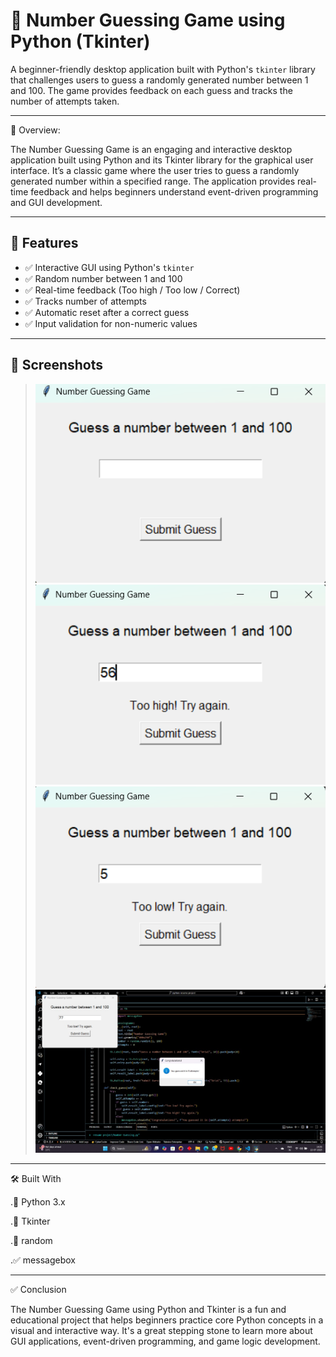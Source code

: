 # 🎯 Number Guessing Game using Python (Tkinter)

A beginner-friendly desktop application built with Python's `tkinter` library that challenges users to guess a randomly generated number between 1 and 100. The game provides feedback on each guess and tracks the number of attempts taken.

---

🎯 Overview: 

The Number Guessing Game is an engaging and interactive desktop application built using Python and its Tkinter library for the graphical user interface. It’s a classic game where the user tries to guess a randomly generated number within a specified range. The application provides real-time feedback and helps beginners understand event-driven programming and GUI development.

---

## 📌 Features

- ✅ Interactive GUI using Python's `tkinter`
- ✅ Random number between 1 and 100
- ✅ Real-time feedback (Too high / Too low / Correct)
- ✅ Tracks number of attempts
- ✅ Automatic reset after a correct guess
- ✅ Input validation for non-numeric values

---

## 📸 Screenshots

>![image alt](https://github.com/HarshaRaj165/Number_Guessing_Game_Using_Python/blob/93c25a28a7d3187a22acc4384aea813fd8248c54/Screenshot%20.png)
>![image alt](https://github.com/HarshaRaj165/Number_Guessing_Game_Using_Python/blob/8e38b5126ba5d7bd98f795aaa6f403c314c1dd15/Screenshot_TooHigh.png)
> ![image alt](https://github.com/HarshaRaj165/Number_Guessing_Game_Using_Python/blob/3a63fa85db19eed54d7e4c9a8fb708696756cf67/Screenshot_TooLow.png)
>![image alt](https://github.com/HarshaRaj165/Number_Guessing_Game_Using_Python/blob/978cffd8a0fe092b480d87f5d0425b57a97c276e/Screenshot_Guessed.jpg)

---

🛠️ Built With

.🐍 Python 3.x

.🎨 Tkinter

.🎲 random

.✅ messagebox

---

✅ Conclusion

The Number Guessing Game using Python and Tkinter is a fun and educational project that helps beginners practice core Python concepts in a visual and interactive way. It's a great stepping stone to learn more about GUI applications, event-driven programming, and game logic development.
